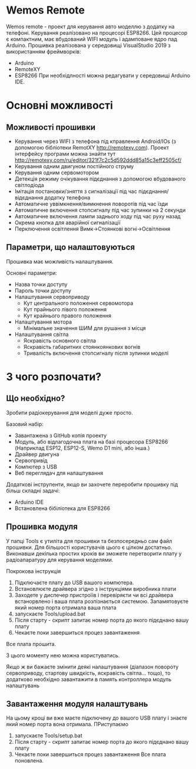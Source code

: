# Wemos Remote

Wemos remote - проект для керування авто моделлю з додатку на телефоні. 
Керування реалізовано на процесорі ESP8266. Цей процесор є компактним, має вбудований WIFI модуль і адамповане ядро пад Arduino. Прошивка реалізована у середовищі VisualStudio 2019 з використанням фреймворків:
* Arduino
* RemoteXY
* ESP8266
 При необхідлності можна редагувати у середовищі Arduino IDE.

# Основні можливості
## Можливості прошивки
* Керування через WIFI з телефона під кправлення Android/IOs (з допомогою бібліотеки RemotXY http://remotexy.com). Проект інтерфейсу програми можна знайти тут http://remotexy.com/ru/editor/321f7c2c5d592ddd85a15c3eff2505cf/
* Керування одним двигуном постійного струму
* Керування одним сервомотором
* Детекція режиму очікування підєднання з допомогою вбудованого світлодіода
* Імітація постановки/зняття з сигналізації під час підєднання/відєднання додатку телефона
* Автоматичне уввімкнення/вимкнення поворотів під час їзди
* Автоматичне включення стопсигналу під час зупинки на 2 секунди
* Автоматичне включення лампи заднього ходу під час руху назад
* Окрема кнопка для аварійної сигналізації
* Перключення освітлення Вимк->Стоянкові вогні->Освітлення

## Параметри, що налаштовуються
Прошивка має можливість налаштування.

Основні параметри:

* Назва точки доступу
* Пароль точки доступу
* Налаштування сервоприводу
  * Кут центрального положення сервомотора
  * Кут прайнього лівого положення
  * Кут крайнього правого положення
* Налаштування мотора
  * Мінімальне значення ШИМ для рушання з місця
* Налаштування світла
  * Яскравість основного світла
  * Яскравість габаритних стоянкоянкових вогнів
  * Тривалість включення стопсигналу після зупинки моделі


# З чого розпочати?
## Що необхідно?
Зробити радіокерування для моделі дуже просто.

Базовий набір:
* Завантажена з GitHub копія проекту
* Модуль, або відлагодочна плата на базі процесора ESP8266 (Наприклад ESP12, ESP12-S, Wemo D1 mini, або інша.)
* Драйвер двигуна
* Сервопривід
* Компютер з USB
* Веб переглядач для налаштування

Додаткові інструпенти, якщо ви захочете переробити прошивку під більш складні задачі:
* Arduino IDE
* Встановлена бібіліотека для ESP8266

## Прошивка модуля
У папці Tools є утиліта для прошивки та безпосередньо сам файл прошивки. Для більшості користувачів цього є цілком достатньо. Виконавши декілька простих кроків ви зможете перетворити плату у радіоапаратуру для керування моделями.

Покрокова інструкція
1. Підключаєте плату до USB вашого компютера.
2. Встановлюєте драйвера згідно з інструкціями виробника плати
3. Заходете у диспечер пристроїів і перевіряєти чи всі драйвера встанорвлено і ваша плата розпізнається системою. 
Запамятовуєте який номер порта отримала ваша плата
4. запускаєте Tools/upload.bat
5. Після старту - скрипт запитає номер порта до якого підєднано вашу плату
6. Чекаєте поки завершиться процез завантаження

Все плата прошита.

З цього моменту нею можна користуватись.

Якщо ж ви бажаєте змінити деякі налаштування (діапазон повороту сервоприводу, стартову швидкість, яскравість світла... тощо), то додатково необхідно завантажити в память контроллера модуль налаштувань
## Завантаження модуля налаштувань
На цьому кроці ви вже маєте підключену до вашого USB плату і знаєте який номер порта вона отримала.
ПРиступаємо
1. запускаєте Tools/setup.bat
2. Після старту - скрипт запитає номер порта до якого підєднано вашу плату
3. Чекаєте поки завершиться процез завантаження
Все плата поновлена.


